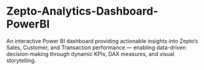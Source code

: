 # Zepto-Analytics-Dashboard-PowerBI
An interactive Power BI dashboard providing actionable insights into Zepto’s Sales, Customer, and Transaction performance — enabling data-driven decision-making through dynamic KPIs, DAX measures, and visual storytelling.
